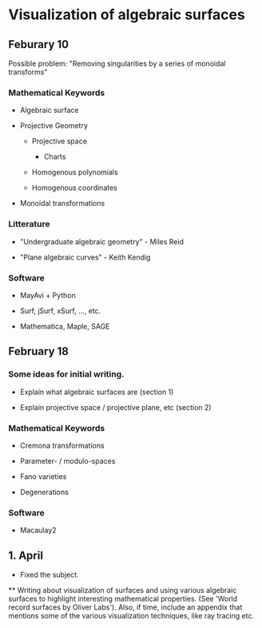 # Visualization of algebraic surfaces


## Feburary 10

Possible problem: "Removing singularities by a series of monoidal transforms"

### Mathematical Keywords

* Algebraic surface

* Projective Geometry
    - Projective space
        + Charts

    - Homogenous polynomials

    - Homogenous coordinates

* Monoidal transformations

### Litterature

* "Undergraduate algebraic geometry" - Miles Reid

* "Plane algebraic curves" - Keith Kendig

### Software

* MayAvi + Python

* Surf, jSurf, xSurf, ..., etc.

* Mathematica, Maple, SAGE

## February 18

### Some ideas for initial writing.

* Explain what algebraic surfaces are (section 1)

* Explain projective space / projective plane, etc (section 2)

### Mathematical Keywords
    
* Cremona transformations

* Parameter- / modulo-spaces

* Fano varieties

* Degenerations
    
### Software

* Macaulay2


## 1. April

* Fixed the subject.

**  Writing about visualization of surfaces and using various algebraic
surfaces to highlight interesting mathematical properties. (See 'World record
surfaces by Oliver Labs'). Also, if time, include an appendix that mentions
some of the various visualization techniques, like ray tracing etc.


